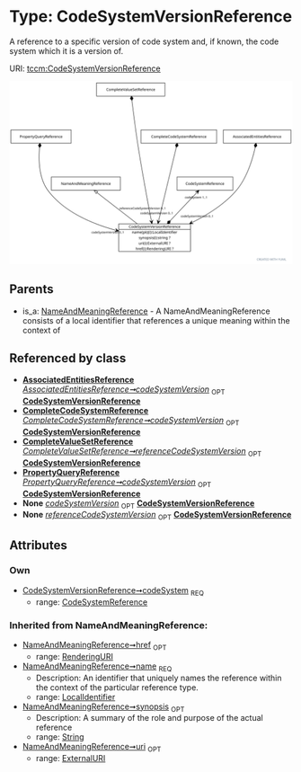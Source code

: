 
# Type: CodeSystemVersionReference


A reference to a specific version of code system and, if known, the code system which it is a version of.

URI: [tccm:CodeSystemVersionReference](https://hotecosystem.org/tccm/CodeSystemVersionReference)


![img](images/CodeSystemVersionReference.svg)

## Parents

 *  is_a: [NameAndMeaningReference](NameAndMeaningReference.md) - A NameAndMeaningReference consists of a local identifier that references a unique meaning within the context of

## Referenced by class

 *  **[AssociatedEntitiesReference](AssociatedEntitiesReference.md)** *[AssociatedEntitiesReference➞codeSystemVersion](AssociatedEntitiesReference_codeSystemVersion.md)*  <sub>OPT</sub>  **[CodeSystemVersionReference](CodeSystemVersionReference.md)**
 *  **[CompleteCodeSystemReference](CompleteCodeSystemReference.md)** *[CompleteCodeSystemReference➞codeSystemVersion](CompleteCodeSystemReference_codeSystemVersion.md)*  <sub>OPT</sub>  **[CodeSystemVersionReference](CodeSystemVersionReference.md)**
 *  **[CompleteValueSetReference](CompleteValueSetReference.md)** *[CompleteValueSetReference➞referenceCodeSystemVersion](CompleteValueSetReference_referenceCodeSystemVersion.md)*  <sub>OPT</sub>  **[CodeSystemVersionReference](CodeSystemVersionReference.md)**
 *  **[PropertyQueryReference](PropertyQueryReference.md)** *[PropertyQueryReference➞codeSystemVersion](PropertyQueryReference_codeSystemVersion.md)*  <sub>OPT</sub>  **[CodeSystemVersionReference](CodeSystemVersionReference.md)**
 *  **None** *[codeSystemVersion](codeSystemVersion.md)*  <sub>OPT</sub>  **[CodeSystemVersionReference](CodeSystemVersionReference.md)**
 *  **None** *[referenceCodeSystemVersion](referenceCodeSystemVersion.md)*  <sub>OPT</sub>  **[CodeSystemVersionReference](CodeSystemVersionReference.md)**

## Attributes


### Own

 * [CodeSystemVersionReference➞codeSystem](CodeSystemVersionReference_codeSystem.md)  <sub>REQ</sub>
    * range: [CodeSystemReference](CodeSystemReference.md)

### Inherited from NameAndMeaningReference:

 * [NameAndMeaningReference➞href](NameAndMeaningReference_href.md)  <sub>OPT</sub>
    * range: [RenderingURI](types/RenderingURI.md)
 * [NameAndMeaningReference➞name](NameAndMeaningReference_name.md)  <sub>REQ</sub>
    * Description: An identifier that uniquely names the reference within the context of the particular reference type.
    * range: [LocalIdentifier](types/LocalIdentifier.md)
 * [NameAndMeaningReference➞synopsis](NameAndMeaningReference_synopsis.md)  <sub>OPT</sub>
    * Description: A summary of the role and purpose of the actual reference
    * range: [String](types/String.md)
 * [NameAndMeaningReference➞uri](NameAndMeaningReference_uri.md)  <sub>OPT</sub>
    * range: [ExternalURI](types/ExternalURI.md)

